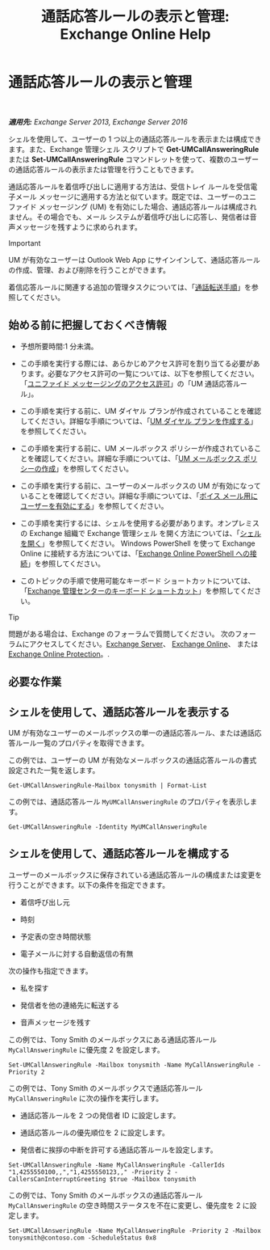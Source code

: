 ﻿---
title: '通話応答ルールの表示と管理: Exchange Online Help'
TOCTitle: 通話応答ルールの表示と管理
ms:assetid: de6d9fa1-7878-49a9-bddb-e3317d94f4d8
ms:mtpsurl: https://technet.microsoft.com/ja-jp/library/Dn140251(v=EXCHG.150)
ms:contentKeyID: 54651688
ms.date: 05/22/2018
mtps_version: v=EXCHG.150
ms.translationtype: HT
---

# 通話応答ルールの表示と管理

 

_**適用先:** Exchange Server 2013, Exchange Server 2016_

シェルを使用して、ユーザーの 1 つ以上の通話応答ルールを表示または構成できます。また、Exchange 管理シェル スクリプトで **Get-UMCallAnsweringRule** または **Set-UMCallAnsweringRule** コマンドレットを使って、複数のユーザーの通話応答ルールの表示または管理を行うこともできます。

通話応答ルールを着信呼び出しに適用する方法は、受信トレイ ルールを受信電子メール メッセージに適用する方法と似ています。既定では、ユーザーのユニファイド メッセージング (UM) を有効にした場合、通話応答ルールは構成されません。その場合でも、メール システムが着信呼び出しに応答し、発信者は音声メッセージを残すように求められます。


> [!IMPORTANT]
> UM が有効なユーザーは Outlook Web App にサインインして、通話応答ルールの作成、管理、および削除を行うことができます。



着信応答ルールに関連する追加の管理タスクについては、「[通話転送手順](forwarding-calls-procedures-exchange-2013-help.md)」を参照してください。

## 始める前に把握しておくべき情報

  - 予想所要時間:1 分未満。

  - この手順を実行する際には、あらかじめアクセス許可を割り当てる必要があります。必要なアクセス許可の一覧については、以下を参照してください。「[ユニファイド メッセージングのアクセス許可](unified-messaging-permissions-exchange-2013-help.md)」の「UM 通話応答ルール」。

  - この手順を実行する前に、UM ダイヤル プランが作成されていることを確認してください。詳細な手順については、「[UM ダイヤル プランを作成する](create-a-um-dial-plan-exchange-2013-help.md)」を参照してください。

  - この手順を実行する前に、UM メールボックス ポリシーが作成されていることを確認してください。詳細な手順については、「[UM メールボックス ポリシーの作成](create-a-um-mailbox-policy-exchange-2013-help.md)」を参照してください。

  - この手順を実行する前に、ユーザーのメールボックスの UM が有効になっていることを確認してください。詳細な手順については、「[ボイス メール用にユーザーを有効にする](enable-a-user-for-voice-mail-exchange-2013-help.md)」を参照してください。

  - この手順を実行するには、シェルを使用する必要があります。オンプレミスの Exchange 組織で Exchange 管理シェル を開く方法については、「[シェルを開く](https://technet.microsoft.com/ja-jp/library/dd638134\(v=exchg.150\))」を参照してください。 Windows PowerShell を使って Exchange Online に接続する方法については、「[Exchange Online PowerShell への接続](https://go.microsoft.com/fwlink/p/?linkid=396554)」を参照してください。

  - このトピックの手順で使用可能なキーボード ショートカットについては、「[Exchange 管理センターのキーボード ショートカット](keyboard-shortcuts-in-the-exchange-admin-center-exchange-online-protection-help.md)」を参照してください。


> [!TIP]
> 問題がある場合は、Exchange のフォーラムで質問してください。 次のフォーラムにアクセスしてください。<A href="https://go.microsoft.com/fwlink/p/?linkid=60612">Exchange Server</A>、 <A href="https://go.microsoft.com/fwlink/p/?linkid=267542">Exchange Online</A>、 または <A href="https://go.microsoft.com/fwlink/p/?linkid=285351">Exchange Online Protection</A>。.



## 必要な作業

## シェルを使用して、通話応答ルールを表示する

UM が有効なユーザーのメールボックスの単一の通話応答ルール、または通話応答ルール一覧のプロパティを取得できます。

この例では、ユーザーの UM が有効なメールボックスの通話応答ルールの書式設定された一覧を返します。

    Get-UMCallAnsweringRule-Mailbox tonysmith | Format-List

この例では、通話応答ルール `MyUMCallAnsweringRule` のプロパティを表示します。

    Get-UMCallAnsweringRule -Identity MyUMCallAnsweringRule

## シェルを使用して、通話応答ルールを構成する

ユーザーのメールボックスに保存されている通話応答ルールの構成または変更を行うことができます。以下の条件を指定できます。

  - 着信呼び出し元

  - 時刻

  - 予定表の空き時間状態

  - 電子メールに対する自動返信の有無

次の操作も指定できます。

  - 私を探す

  - 発信者を他の連絡先に転送する

  - 音声メッセージを残す

この例では、Tony Smith のメールボックスにある通話応答ルール `MyCallAnsweringRule` に優先度 2 を設定します。

    Set-UMCallAnsweringRule -Mailbox tonysmith -Name MyCallAnsweringRule -Priority 2

この例では、Tony Smith のメールボックスで通話応答ルール `MyCallAnsweringRule` に次の操作を実行します。

  - 通話応答ルールを 2 つの発信者 ID に設定します。

  - 通話応答ルールの優先順位を 2 に設定します。

  - 発信者に挨拶の中断を許可する通話応答ルールを設定します。

<!-- end list -->

    Set-UMCallAnsweringRule -Name MyCallAnsweringRule -CallerIds "1,4255550100,,","1,4255550123,," -Priority 2 -CallersCanInterruptGreeting $true -Mailbox tonysmith

この例では、Tony Smith のメールボックスの通話応答ルール `MyCallAnsweringRule` の空き時間ステータスを不在に変更し、優先度を 2 に設定します。

    Set-UMCallAnsweringRule -Name MyCallAnsweringRule -Priority 2 -Mailbox tonysmith@contoso.com -ScheduleStatus 0x8

